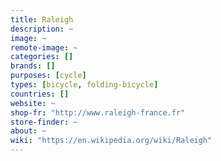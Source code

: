 ```yaml
---
title: Raleigh
description: ~
image: ~
remote-image: ~
categories: []
brands: []
purposes: [cycle]
types: [bicycle, folding-bicycle]
countries: []
website: ~
shop-fr: "http://www.raleigh-france.fr"
store-finder: ~
about: ~
wiki: "https://en.wikipedia.org/wiki/Raleigh"
---
```

